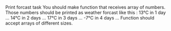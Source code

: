 Print forcast task
You should make function that receives array of numbers. Those numbers should be printed as weather forcast like this :
13°C in 1 day ... 14°C in 2 days ... 17°C in 3 days ... -7°C in 4 days ...
Function should accept arrays of different sizes.
